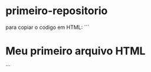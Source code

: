 # primeiro-repositorio

para copiar o codigo em HTML:
´´´
<html>
  <h1>Meu primeiro arquivo HTML</h1>
<html>

´´´
